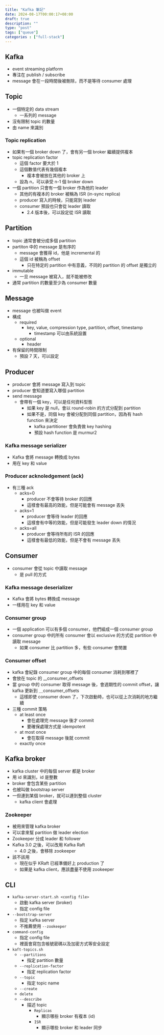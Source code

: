 ```yaml
---
title: "Kafka 筆記"
date: 2024-08-17T00:00:17+08:00
draft: true
description: ""
type: "post"
tags: ["queue"]
categories : ["full-stack"]
---
```


## Kafka
- event streaming platform
- 專注在 publish / subscribe
- message 會在一段時間後被刪除，而不是等待 consumer 處理

## Topic
- 一個特定的 data stream
  - 一系列的 message
- 沒有限制 topic 的數量
- 由 name 來識別

### Topic replication
- 如果有一個 broker down 了，會有另一個 broker 繼續提供複本
- topic replication factor
  - 這個 factor 要大於 1
  - 這個數值代表有幾個複本
    - 複本會被放在其他的 broker 上
  - 設為 n，可以承受 n-1 個 broker down
- 一個 partition 只會有一個 broker 作為他的 leader
  - 其他的有複本的 broker 被稱為 ISR (in-sync replica)
  - producer 寫入的時候，只能寫到 leader
  - consumer 預設也只會從 leader 讀取
    - 2.4 版本後，可以設定從 ISR 讀取
  

## Partition
- topic 通常會被分成多個 partition
- partiton 中的 message 是有序的
  - message 會獲得 id，他是 incremental 的
  - 這個 id 被稱為 offset
    - 只在特定的 partition 中有意義，不同的 partition 的 offset 是獨立的
- immutable
  - 一旦 message 被寫入，就不能被修改
- 通常 partition 的數量至少為 consumer 數量
## Message
  - message 也被叫做 event
  - 構成
    - required
      - key, value, compression type, partition, offset, timestamp
        - timestamp 可以由系統設置
    - optional
      - header
  - 有保留的時間限制
    - 預設 7 天，可以設定

## Producer
- producer 會將 message 寫入到 topic
- producer 會知道要寫入哪個 partition
- send message
  - 會帶有一個 key，可以是任何資料型態
    - 如果 key 是 null，會以 round-robin 的方式分配到 partition
    - 如果不是，同個 key 會被分配到同個 partition，因為有 hash function 來決定
      - kafka partitioner 會負責做 key hashing
      - 預設 hash function 是 murmur2

### Kafka message serializer
- Kafka 會將 message 轉換成 bytes
- 用在 key 和 value

### Producer acknoledgement (ack)
- 有三種 ack
  - acks=0
    - producer 不會等待 broker 的回應
    - 這樣會有最高的效能，但是可能會有 message 丟失
  - acks=1
    - producer 會等待 leader 的回應
    - 這樣會有中等的效能，但是可能發生 leader down 的情況
  - acks=all
    - producer 會等待所有的 ISR 的回應
    - 這樣會有最低的效能，但是不會有 message 丟失

## Consumer
- consumer 會從 topic 中讀取 message
  - 是 pull 的方式
### Kafka message deserializer
- Kafka 會將 bytes 轉換成 message
- 一樣用在 key 和 value
### Consumer group
- 一個 application 可以有多個 consumer，他們組成一個 consumer group
- consumer group 中的所有 consumer 會以 exclusive 的方式從 partition 中讀取 message
  - 如果 consumer 比 partition 多，有些 consumer 會閒置
### Consumer offset
- kafka 會紀錄 consumer group 中的每個 consumer 消耗到哪裡了
- 會放在 topic 的 __consumer_offsets
- 當 group 中的 consumer 取得 message 後，會週期性的 commit offset，讓 kafka 更新到 ＿consumer_offsets
  - 這樣即使 consumer down 了，下次啟動時，也可以從上次消耗的地方繼續
- 三種 commit 策略
  - at least once
    - 會在處理完 message 後才 commit
    - 要確保處理方式是 idempotent
  - at most once
    - 會在取得 message 後就 commit
  - exactly once

## Kafka broker
- kafka cluster 中的每個 server 都是 broker
- 用 id 來識別，id 是整數
- broker 會包含某些 partition
- 也被叫做 bootstrap server
- 一但連到某個 broker，就可以連到整個 cluster
  - kafka client 會處理
### Zookeeper
- 被用來管理 kafka broker
- 可以拿來幫 partition 做 leader election
- Zookeeper 分成 leader 和 follower
- Kafka 3.0 之後，可以改用 Kafka Raft
  - 4.0 之後，會移除 zookeeper
- 該不該用
  - 現在似乎 KRaft 已經準備好上 production 了
  - 如果是 kafka client，應該盡量不使用 zookeeper

## CLI
- `kafka-server-start.sh <config file>`
  - 啟動 kafka server (broker)
  - 指定 config file
- `--bootstrap-server`
  - 指定 kafka server
  - 不推薦使用 `--zookeeper`
- `command-config`
  - 指定 config file
  - 裡面會寫包含帳號密碼以及加密方式等安全設定
- `kaft-topics.sh`
  - `--partitions`
    - 指定 partition 數量
  - `--replication-factor`
    - 指定 replication factor
  - `--topic`
    - 指定 topic name
  - `--create`
  - `delete`
  - `--describe`
    - 描述 topic
      - `Replicas`
        - 顯示哪些 broker 有複本 (id)
      - `ISR`
        - 顯示哪些 broker 和 leader 同步